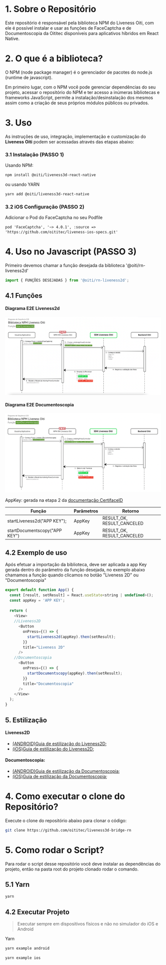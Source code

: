 # 1. Sobre o Repositório

Este repositório é responsável pela biblioteca NPM do Liveness Oiti, com ele é possível instalar e usar as funções de FaceCaptcha e de Documentoscopia da Oititec disponíveis para aplicativos híbridos em React Native.

# 2. O que é a biblioteca?

O NPM (node package manager) é o gerenciador de pacotes do node.js (runtime de javascript).

Em primeiro lugar, com o NPM você pode gerenciar dependências do seu projeto, acessar o repositório do NPM e ter acesso a inúmeras bibliotecas e frameworks JavaScript, permite a instalação/desinstalação dos mesmos assim como a criação de seus próprios módulos públicos ou privados.

# 3. Uso

As instruções de uso, integração, implementação e customização do **Liveness Oiti** podem ser acessadas através das etapas abaixo:

### 3.1 Instalação (PASSO 1)

Usando NPM:

```sh
npm install @oiti/liveness3d-react-native
```

ou usando YARN

```sh
yarn add @oiti/liveness3d-react-native
```

### 3.2 iOS Configuração (PASSO 2)

Adicionar o Pod do FaceCaptcha no seu Podfile

```pod
pod 'FaceCaptcha', '~> 4.0.1', :source => 'https://github.com/oititec/liveness-ios-specs.git'
```

# 4. Uso no Javascript (PASSO 3)

Primeiro devemos chamar a função desejada da biblioteca '@oiti/rn-liveness2d'

```js
import { FUNÇÕES DESEJADAS } from '@oiti/rn-liveness2d';
```

## 4.1 Funções

#### Diagrama E2E Liveness2d

![Funções](https://github.com/oititec/rn-liveness2d/blob/develop/Documentation/assets/E2Eliveness2d.png)

#### Diagrama E2E Documentoscopia

![Funções](https://github.com/oititec/rn-liveness2d/blob/develop/Documentation/assets/E2Edocumentscopy.png)

AppKey: gerada na etapa 2 da [documentação CertifaceID](https://certifaceid.readme.io/docs/integra%C3%A7%C3%A3o-atualizada 'Guia de Integração API v1.2')

| Função                        | Parâmetros | Retorno                    |
| ----------------------------- | ---------- | -------------------------- |
| startLiveness2d("APP KEY");   | AppKey     | RESULT_OK, RESULT_CANCELED |
| startDocumentscopy("APP KEY") | AppKey     | RESULT_OK, RESULT_CANCELED |

## 4.2 Exemplo de uso

Após efetuar a importação da biblioteca, deve ser aplicada a app Key gerada dentro do parãmetro da função desejada, no exemplo abaixo chamamos a função quando clicamos no botão "Liveness 2D" ou "Documentoscopia"

```js
export default function App() {
  const [result, setResult] = React.useState<string | undefined>();
  const appKey = 'APP KEY';

  return (
    <View>
    //Liveness2D
      <Button
        onPress={() => {
          startLiveness2d(appKey).then(setResult);
        }}
        title="Liveness 2D"
      />
    //Documentoscopia
      <Button
        onPress={() => {
          startDocumentscopy(appKey).then(setResult);
        }}
        title="Documentoscopia"
      />
    </View>
  );
}
```

## 5. Estilização

#### Liveness2D

- [(ANDROID)Guia de estilização do Liveness2D](Documentation/xmlCUSTOMIZATION.md.md);
- [(iOS)Guia de estilização do Liveness2D](Documentation/xmlCUSTOMIZATION.md.md);

#### Documentoscopia:

- [(ANDROID)Guia de estilização da Documentoscopia](Documentation/liveness3DThemeiOSCUSTOMIZATION.md);
- [(iOS)Guia de estilização da Documentoscopia](Documentation/liveness3DThemeiOSCUSTOMIZATION.md);

# 4. Como executar o clone do Repositório?

Execute o clone do repositório abaixo para clonar o código:

```sh
git clone https://github.com/oititec/liveness3d-bridge-rn
```

# 5. Como rodar o Script?

Para rodar o script desse repositório você deve instalar as dependências do projeto, então na pasta root do projeto clonado rodar o comando.

## 5.1 Yarn

```sh
yarn
```

## 4.2 Executar Projeto

> Executar sempre em dispositivos físicos e não no simulador do iOS e Android

Yarn

```sh
yarn example android
```

```sh
yarn example ios
```
